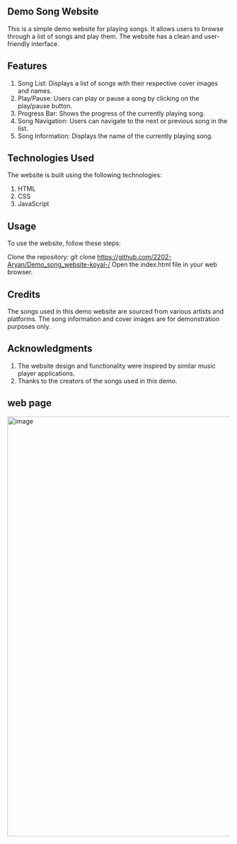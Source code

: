## Demo Song Website
This is a simple demo website for playing songs. It allows users to browse through a list of songs and play them. 
The website has a clean and user-friendly interface.

## Features
1. Song List: Displays a list of songs with their respective cover images and names.
2. Play/Pause: Users can play or pause a song by clicking on the play/pause button.
3. Progress Bar: Shows the progress of the currently playing song.
4. Song Navigation: Users can navigate to the next or previous song in the list.
5. Song Information: Displays the name of the currently playing song.

## Technologies Used
The website is built using the following technologies:

1. HTML
2. CSS
3. JavaScript

## Usage
To use the website, follow these steps:

Clone the repository: git clone https://github.com/2202-Aryan/Demo_song_website-koyal-/
Open the index.html file in your web browser.

## Credits
The songs used in this demo website are sourced from various artists and platforms. The song information and cover images are for demonstration purposes only.

## Acknowledgments
1. The website design and functionality were inspired by similar music player applications.
2. Thanks to the creators of the songs used in this demo.

## web page

<img width="948" alt="image" src="https://github.com/2202-Aryan/Demo_song_website-koyal-/assets/81973170/7182a2ce-53ca-4535-a402-e925131b0872">

